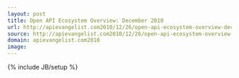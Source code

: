 ```yaml
---
layout: post
title: Open API Ecosystem Overview: December 2010
url: http://apievangelist.com2010/12/26/open-api-ecosystem-overview-december-2010/
source: http://apievangelist.com2010/12/26/open-api-ecosystem-overview-december-2010/
domain: apievangelist.com2010
image: 
---
```

{% include JB/setup %}
</td>
</tr>
</tbody>
</table>
